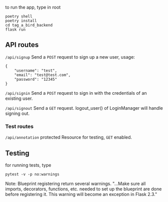 to run the app, type in root

```
poetry shell
poetry install
cd tag_a_bird_backend
flask run
```
## API routes
`/api/signup` Send a `POST` request to sign up a new user, usage:
```
{
    "username": "test",
    "email": "test@test.com",
    "password": "12345"
}
```
`/api/signin` Send a `POST` request to sign in with the credentials of an existing user. 

`/api/signout` Send a `GET` request. logout_user() of LoginManager will handle signing out. 

### Test routes
`/api/annotation` protected Resource for testing, `GET` enabled.

## Testing
for running tests, type 
```
pytest -v -p no:warnings
```

Note: Blueprint registering return several warnings. "...Make sure all imports, decorators, functions, etc. needed to set up the blueprint are done before registering it. This warning will become an exception in Flask 2.3."